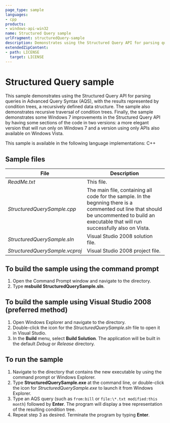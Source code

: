 ```yaml
---
page_type: sample
languages:
- cpp
products:
- windows-api-win32
name: Structured Query sample
urlFragment: structuredQuery-sample
description: Demonstrates using the Structured Query API for parsing queries in Advanced Query Syntax (AQS).
extendedZipContent:
- path: LICENSE
  target: LICENSE
---
```


# Structured Query sample

This sample demonstrates using the Structured Query API for parsing queries in Advanced Query Syntax (AQS),
with the results represented by condition trees, a recursively defined data structure. The sample also demonstrates
recursive traversal of condition trees. Finally, the sample demonstrates some Windows 7 improvements in the
Structured Query API by having some sections of the code in two versions: a more elegant version that will run
only on Windows 7 and a version using only APIs also available on Windows Vista.

This sample is available in the following language implementations:
C++

## Sample files

| File | Description |
|------|-------------|
| *ReadMe.txt* | This file. |
| *StructuredQuerySample.cpp* | The main file, containing all code for the sample. In the begnning there is a commented out line that should be uncommented to build an executable that will run successfully also on Vista. |
| *StructuredQuerySample.sln* | Visual Studio 2008 solution file. |
| *StructuredQuerySample.vcproj* | Visual Studio 2008 project file. |

## To build the sample using the command prompt

1. Open the Command Prompt window and navigate to the directory.
1. Type **msbuild StructuredQuerySample.sln**.

## To build the sample using Visual Studio 2008 (preferred method)

1. Open Windows Explorer and navigate to the  directory.
1. Double-click the icon for the *StructuredQuerySample.sln* file to open it in Visual Studio.
1. In the **Build** menu, select **Build Solution**. The application will be built in the default *Debug* or *Release* directory.

## To run the sample

1. Navigate to the directory that contains the new executable by using the command prompt or Windows Explorer.
1. Type **StructuredQuerySample.exe** at the command line, or double-click the icon for *StructuredQuerySample.exe* to launch it from Windows Explorer.
1. Type an AQS query (such as `from:bill` or `file:\*.txt modified:this month`) followed by **Enter**. The program will display a tree representation of the resulting condition tree.
1. Repeat step 3 as desired. Terminate the program by typing **Enter**.
